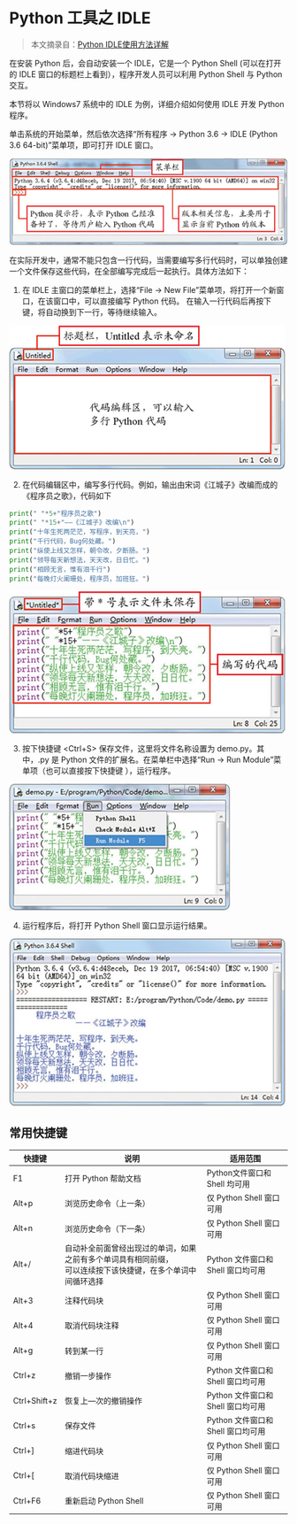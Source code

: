 # Python 工具之 IDLE

> 本文摘录自：[Python IDLE使用方法详解](http://c.biancheng.net/view/4221.html)

在安装 Python 后，会自动安装一个 IDLE，它是一个 Python Shell (可以在打开的 IDLE 窗口的标题栏上看到），程序开发人员可以利用 Python Shell 与 Python 交互。

本节将以 Windows7 系统中的 IDLE 为例，详细介绍如何使用 IDLE 开发 Python 程序。

单击系统的开始菜单，然后依次选择“所有程序 -> Python 3.6 -> IDLE (Python 3.6 64-bit)”菜单项，即可打开 IDLE 窗口。

![IDLE主窗口](.\assets\1-1Z6261G445F5.gif)

在实际开发中，通常不能只包含一行代码，当需要编写多行代码时，可以单独创建一个文件保存这些代码，在全部编写完成后一起执行。具体方法如下：

1. 在 IDLE 主窗口的菜单栏上，选择“File -> New File”菜单项，将打开一个新窗口，在该窗口中，可以直接编写 Python 代码。
   在输入一行代码后再按下 <Enter> 键，将自动换到下一行，等待继续输入。

![新创建的 Python 文件窗口](.\assets\1-1Z6261G509506.gif)

2. 在代码编辑区中，编写多行代码。例如，输出由宋词《江城子》改编而成的《程序员之歌》，代码如下

```python
print(" "*5+"程序员之歌")
print(" "*15+"——《江城子》改编\n")
print("十年生死两茫茫，写程序，到天亮，")
print("千行代码，Bug何处藏。")
print("纵使上线又怎样，朝令改，夕断肠。")
print("领导每天新想法，天天改，日日忙。")
print("相顾无言，惟有泪千行")
print("每晚灯火阑珊处，程序员，加班狂。")
```

![编写代码后的 Python 文件窗口](.\assets\1-1Z6261G62aa.jpg)

3. 按下快捷键 <Ctrl+S> 保存文件，这里将文件名称设置为 demo.py。其中，.py 是 Python 文件的扩展名。在菜单栏中选择“Run -> Run Module”菜单项（也可以直接按下快捷键 <F5>），运行程序。

![运行程序](.\assets\1-1Z6261GA5C7.jpg)

4. 运行程序后，将打开 Python Shell 窗口显示运行结果。

![运行结果](.\assets\1-1Z6261GG3924.jpg)

## 常用快捷键

| 快捷键       | 说明                                                         | 适用范围                           |
| ------------ | ------------------------------------------------------------ | ---------------------------------- |
| F1           | 打开 Python 帮助文档                                         | Python文件窗口和Shell 均可用       |
| Alt+p        | 浏览历史命令（上一条）                                       | 仅 Python Shell 窗口可用           |
| Alt+n        | 浏览历史命令（下一条）                                       | 仅 Python Shell 窗口可用           |
| Alt+/        | 自动补全前面曾经出现过的单词，如果之前有多个单词具有相同前缀，<br>可以连续按下该快捷键，在多个单词中间循环选择 | Python 文件窗口和 Shell 窗口均可用 |
| Alt+3        | 注释代码块                                                   | 仅 Python Shell 窗口可用           |
| Alt+4        | 取消代码块注释                                               | 仅 Python Shell 窗口可用           |
| Alt+g        | 转到某一行                                                   | 仅 Python Shell 窗口可用           |
| Ctrl+z       | 撤销一步操作                                                 | Python 文件窗口和 Shell 窗口均可用 |
| Ctrl+Shift+z | 恢复上—次的撤销操作                                          | Python 文件窗口和 Shell 窗口均可用 |
| Ctrl+s       | 保存文件                                                     | Python 文件窗口和 Shell 窗口均可用 |
| Ctrl+]       | 缩进代码块                                                   | 仅 Python Shell 窗口可用           |
| Ctrl+[       | 取消代码块缩进                                               | 仅 Python Shell 窗口可用           |
| Ctrl+F6      | 重新启动 Python Shell                                        | 仅 Python Shell 窗口可用           |

